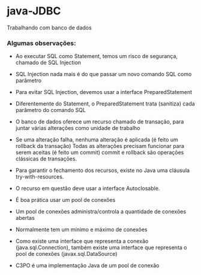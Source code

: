# java-JDBC
Trabalhando com banco de dados
### Algumas observações:
- Ao executar SQL como Statement, temos um risco de segurança, chamado de SQL Injection 
- SQL Injection nada mais é do que passar um novo comando SQL como parâmetro
- Para evitar SQL Injection, devemos usar a interface PreparedStatement
- Diferentemente do Statement, o PreparedStatement trata (sanitiza) cada parâmetro do comando SQL

- O banco de dados oferece um recurso chamado de transação, para juntar várias alterações como unidade de trabalho
- Se uma alteração falha, nenhuma alteração é aplicada (é feito um rollback da transação)
  Todas as alterações precisam funcionar para serem aceitas (é feito um commit) commit e rollback são operações clássicas de transações.
- Para garantir o fechamento dos recursos, existe no Java uma cláusula try-with-resources.
- O recurso em questão deve usar a interface Autoclosable.

- É boa prática usar um pool de conexões
- Um pool de conexões administra/controla a quantidade de conexões abertas
- Normalmente tem um mínimo e máximo de conexões
- Como existe uma interface que representa a conexão (java.sql.Connection), também existe uma interface que representa o pool de conexões (javax.sql.DataSource)
- C3PO é uma implementação Java de um pool de conexão
